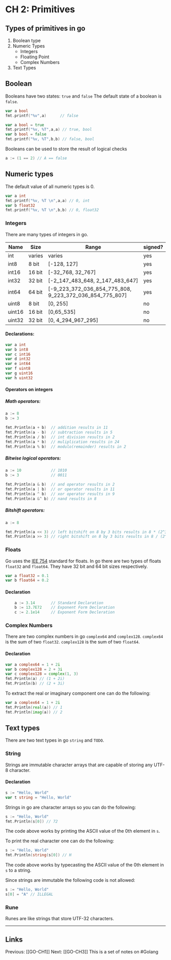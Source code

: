 # CH 2: Primitives

## Types of primitives in go
1. Boolean type
2. Numeric Types
	* Integers
	* Floating Point
	* Complex Numbers
3. Text Types 
## Boolean
Booleans have two states: ```true``` and ```false```
The default state of a boolean is ```false```.
```go
var a bool
fmt.printf("%v",a) 		// false
```
```go
var a bool = true
fmt.printf("%v, %T",a,a) // true, bool
var b bool = false
fmt.printf("%v, %T",b,b) // false, bool
```
Booleans can be used to store the result of logical checks
```go
a := (1 == 2) // A == false 
```
## Numeric types
The default value of all numeric types is 0.
```go
var a int
fmt.printf("%v, %T \n",a,a) // 0, int
var b float32
fmt.printf("%v, %T \n",b,b) // 0, float32

```
### Integers
There are many types of integers in go.

|Name|Size|Range|signed?|
|-|-|-|-|
|int|varies|varies|yes|
|int8|8 bit|\[-128, 127\]|yes|
|int16|16 bit|\[-32_768, 32_767\]|yes|
|int32|32 bit|\[-2_147_483_648, 2_147_483_647\]|yes|
|int64|64 bit|\[-9_223_372_036_854_775_808, 9_223_372_036_854_775_807\]|yes|
|uint8|8 bit|\[0, 255\]|no|
|uint16|16 bit|\[0,65_535\]|no|
|uint32|32 bit|\[0, 4_294_967_295\]|no|

#### Declarations:
```go
var a int
var b int8
var c int16
var d int32
var e int64
var f uint8
var g uint16
var h uint32
```

#### Operators on integers
##### Math operators:
```go
a := 8
b := 3

fmt.Println(a + b)	// addition results in 11
fmt.Println(a - b)	// subtraction results in 5
fmt.Println(a / b)	// int division results in 2 
fmt.Println(a * b)	// muliplication results in 24
fmt.Println(a % b)	// modulo(remainder) results in 2
```

##### Bitwise logical operators:
```go
a := 10 			// 1010
b := 3  			// 0011

fmt.Println(a & b)	// and operator results in 2 
fmt.Println(a | b)	// or operator results in 11
fmt.Println(a ^ b)	// xor operator results in 9 
fmt.Println(a &^ b)	// nand results in 8
```

##### Bitshift operators:
```go
a := 8

fmt.Println(a << 3)	// left bitshift on 8 by 3 bits results in 8 * (2^3) = 64 
fmt.Println(a >> 3)	// right bitshift on 8 by 3 bits results in 8 / (2^3) = 1 
```

### Floats
Go uses the [IEE 754](https://en.wikipedia.org/wiki/IEEE_754) standard for floats.
In go there are two types of floats ```float32``` and ```float64```. 
They have 32 bit and 64 bit sizes respectively.
```go
var a float32 = 0.1
var b float64 = 0.2
```

#### Declaration
```go
	a := 3.14		// Standard Declaration
	b := 13.7E72 	// Exponent Form Declaration 
	c := 2.1e14		// Exponent Form Decleration
```

### Complex Numbers
There are two complex numbers in go ```complex64``` and ```complex128```.
```complex64``` is the sum of two ```float32```.
```complex128``` is the sum of two ```float64```.
#### Declaration
```go
var a complex64 = 1 + 2i
var b complex128 = 2 + 3i
var c complex128 = complex(1, 3)
fmt.Println(a) // (1 + 2i)
fmt.Println(b) // (2 + 3i)
```
To extract the real or imaginary component one can do the following:
```go
var a complex64 = 1 + 2i
fmt.Println(real(a)) // 1 
fmt.Println(imag(a)) // 2
```

## Text types
There are two text types in go ```string``` and  ```TODO```.

### String
Strings are immutable character arrays that are capable of storing any UTF-8 character.
#### Declaration
```go
s := "Hello, World"
var t string = "Hello, World"
```
Strings in go are character arrays so you can do the following:
```go
s := "Hello, World"
fmt.Println(s[0]) // 72
```
The code above works by printing the ASCII value of the 0th element in ```s```.

To print the real character one can do the following:
```go
s := "Hello, World"
fmt.Println(string(s[0]) // H
```
The code above works by typecasting the ASCII value of the 0th element in ```s``` to a string.

Since strings are immutable the following code is not allowed:
```go
s := "Hello, World"
s[0] = "A" // ILLEGAL
```
### Rune
Runes are like strings that store UTF-32 characters.

---
## Links
Previous: [[GO-CH1]]
Next: [[GO-CH3]]
This is a set of notes on #Golang